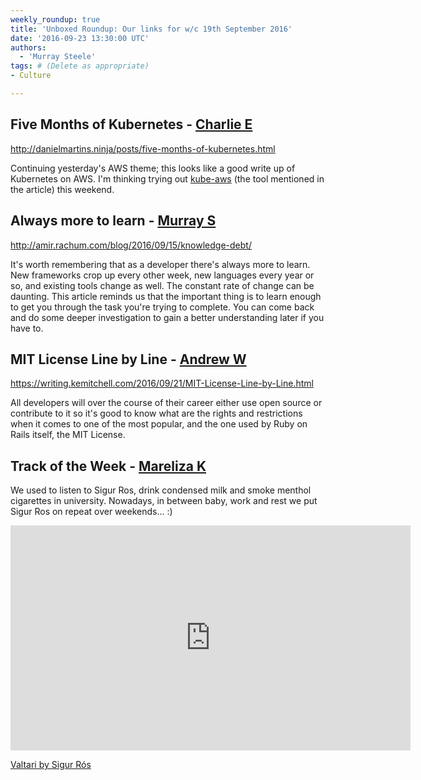 ```yaml
---
weekly_roundup: true
title: 'Unboxed Roundup: Our links for w/c 19th September 2016'
date: '2016-09-23 13:30:00 UTC'
authors:
  - 'Murray Steele'
tags: # (Delete as appropriate)
- Culture

---
```


## Five Months of Kubernetes - [Charlie E](/people#charlie-egan)

http://danielmartins.ninja/posts/five-months-of-kubernetes.html

Continuing yesterday's AWS theme; this looks like a good write up of Kubernetes on AWS. I'm thinking trying out [kube-aws](https://github.com/coreos/coreos-kubernetes/tree/master/multi-node/aws) (the tool mentioned in the article) this weekend.

## Always more to learn - [Murray S](/people#murray-steele)

http://amir.rachum.com/blog/2016/09/15/knowledge-debt/

It's worth remembering that as a developer there's always more to learn. New frameworks crop up every other week, new languages every year or so, and existing tools change as well. The constant rate of change can be daunting.  This article reminds us that the important thing is to learn enough to get you through the task you're trying to complete. You can come back and do some deeper investigation to gain a better understanding later if you have to.

## MIT License Line by Line - [Andrew W](/people#andrew-white)

https://writing.kemitchell.com/2016/09/21/MIT-License-Line-by-Line.html

All developers will over the course of their career either use open
source or contribute to it so it's good to know what are the rights and
restrictions when it comes to one of the most popular, and the one used
by Ruby on Rails itself, the MIT License.

## Track of the Week - [Mareliza K](/people#mareliza-kirschbaum)

We used to listen to Sigur Ros, drink condensed milk and smoke menthol cigarettes in university. Nowadays, in between baby, work and rest we put Sigur Ros on repeat over weekends... :)

<iframe src="https://player.vimeo.com/video/53394874?color=d8c288&byline=0&portrait=0" width="640" height="360" frameborder="0" webkitallowfullscreen mozallowfullscreen allowfullscreen></iframe>

[Valtari by Sigur R&oacute;s](https://vimeo.com/53394874)
